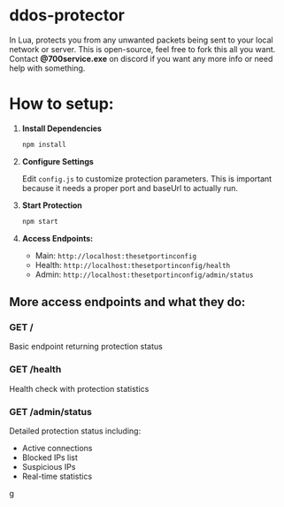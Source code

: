 # ddos-protector
In Lua, protects you from any unwanted packets being sent to your local network or server.
This is open-source, feel free to fork this all you want.
Contact **@700service.exe** on discord if you want any more info or need help with something.

# How to setup:
1. **Install Dependencies**
   ```bash
   npm install
   ```
2. **Configure Settings**

   Edit `config.js` to customize protection parameters. This is important because it needs a proper port and baseUrl to actually run.

4. **Start Protection**
   ```bash
   npm start
   ```

5. **Access Endpoints:**
   - Main: ```http://localhost:thesetportinconfig```
   - Health: ```http://localhost:thesetportinconfig/health```  
   - Admin: ```http://localhost:thesetportinconfig/admin/status```

## More access endpoints and what they do:

### GET /
Basic endpoint returning protection status

### GET /health
Health check with protection statistics

### GET /admin/status
Detailed protection status including:
- Active connections
- Blocked IPs list
- Suspicious IPs
- Real-time statistics










g
